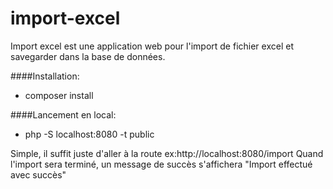 # import-excel

Import excel  est une application web pour l'import de fichier excel et savegarder dans la base de données.

####Installation:
* composer install

####Lancement en local:
* php -S localhost:8080 -t public

Simple, il suffit juste d'aller à la route ex:http://localhost:8080/import
Quand l'import sera terminé, un message de succès s'affichera "Import effectué avec succès"
